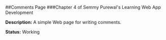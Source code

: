 ##Comments Page
###Chapter 4 of Semmy Purewal's Learning Web App Development

__Description:__ A simple Web page for writing comments.

__Status:__ Working
